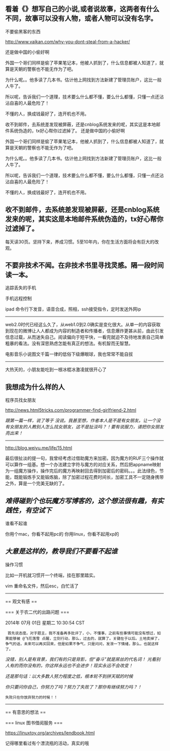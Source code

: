 
看着《》想写自己的小说,或者说故事，这两者有什么不同，故事可以没有人物，或者人物可以没有名字。
------
不要偷黑客的东西

http://www.vaikan.com/why-you-dont-steal-from-a-hacker/


还是做中国的小偷好啊

外国一个哥们同样是偷了苹果笔记本，他被人抓到了，什么信息都被人知道了，就算是天朝的警察也不能无作为了吧。

为什么呢。。他多读了几本书。估计他上网找到方法新建了管理员账户，这比一般人牛了。

所以呢，告诉我们一个道理，技术要么什么都不懂，要么什么都懂，只懂一点还沾沾自喜的人最危险了！

不懂的人，换成钱最好了，连开机也不用。

收不到邮件，去系统差发现被屏蔽，还是cnblog系统发来的呢，其实这是本地邮件系统伪造的，tx好心帮你过滤掉了。
还是做中国的小偷好啊

外国一个哥们同样是偷了苹果笔记本，他被人抓到了，什么信息都被人知道了，就算是天朝的警察也不能无作为了吧。

为什么呢。。他多读了几本书。估计他上网找到方法新建了管理员账户，这比一般人牛了。

所以呢，告诉我们一个道理，技术要么什么都不懂，要么什么都懂，只懂一点还沾沾自喜的人最危险了！

不懂的人，换成钱最好了，连开机也不用。

收不到邮件，去系统差发现被屏蔽，还是cnblog系统发来的呢，其实这是本地邮件系统伪造的，tx好心帮你过滤掉了。
------
每天读30页。坚持下来，养成习惯。5至10年内，你在生活方面将会有巨大的改观。

不要非技术不闻。在非技术书里寻找灵感。隔一段时间读一本。
------
追踪丢失的手机

手机远程控制

ipad 命令行下发音，语音合成，照相，ssh接受指令，定时发送外网ip

------
web2.0时代已经这么久了，从web1.0到2.0确实是变化很大。从单一的内容获取到现在的微博让人人都成为内容的制造者和传播者，信息爆炸更甚从前，由此引发信息过载，从而迷失自己。阅读偏向于短平快，一看完就迫不及待地发表自己简单粗暴的看法。没有深思熟虑怎能有真正的想法。有机智而无智慧。

电影音乐小说图文千篇一律的低俗下级爆眼球，我也常常不能自拔


------
大热天的，小朋友能吃到一根冰棍冰激凌就很开心了

我想成为什么样的人
------

程序员找女朋友

http://news.html5tricks.com/programmer-find-girlfriend-2.html

*跟第一篇一样，说了等于 没说。我甚至想，作者本人是不是有女朋友。让一个没有女朋友的人教别人怎么找女朋友，这不是扯淡吗？！要有说服力，请把你女朋友亮出来！*

----------
http://blog.weiyu.me/life/15.html

  最后很扯淡的提一句，我曾经考虑过借助魔方来加密。因为魔方的RUF三个操作就可以算作一组基。想一个办法建立字符与魔方的对应关系，然后把appname映射为一组魔方操作，操作完后的魔方再映射回去得到加密后的密码。。。此法绿色，节能，既能锻炼手又能锻炼脑，除了加密过程花费时间长，加密工具不一定随身携带之外，算是一个完美无缺的了。

*难得碰到个也玩魔方写博客的，这个想法很有趣，有实践性，有空试下*
---------
谁看不起谁

你用个mac，你看不起用pc的
你用linux，你看不起用xp的

*大意是这样的，教导我们不要看不起谁*
---------
操作习惯

比如一开机就习惯开一个终端，挂在那里踏实。

vim   重命名文件，然后esc，白忙活了

-----------
== 观文有感 ==

=== 关于农二代的出路问题 ===

2014年 07月 01日 星期二 10:30:54 CST

     首先说态度。对于题主，我不准备再多批评了，小，不懂事，之前有些事情可能没有想过，如果能够被 @飞花落雪 点醒，立刻行动，那么，过去的，就算了。关键在于以后。土地卖掉了，争气的话，未来可以再买回来，但是如果不争气，只是问问，发泄一下情绪，那么，也就这样了。


*没错，别人是有背景，我们有的只是背影，但“奋斗”就是屌丝的代名词！ 光看别人有的而你没有的，你这样永远也不会进步！现实永远不会改变！*

*还是那句话：以大多数人努力程度之低，根本轮不到拼天赋的时候*

*你只要问你自己，你努力了吗？努力了失败了？那你有继续努力吗？！*

    失败只在你放弃努力的时候！！



-------


== 有意思的想法 ==

=== linux 图书借阅服务 ===

https://linuxtoy.org/archives/lendbook.html

记得哪里看过有个漂流瓶的活动，真实的哦


